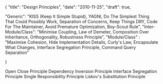 {
    "title": "Design Principles",
    "date": "2010-11-25",
    "draft": true,

  "Generic": "KISS (Keep It Simple Stupid), YAGNI, Do The Simplest Thing That Could Possibly Work, Separation of Concerns, Keep Things DRY, Code For The Maintainer, Avoid Premature Optimization, Boy-Scout Rule",
  "Inter-Module/Class": "Minimise Coupling, Law of Demeter, Composition Over Inheritance, Orthogonality, Robustness Principle",
  "Module/Class" : "Maximise Cohesion, Hide Implementation Details, Curly's Law, Encapsulate What Changes, Interface Segregation Principle, Command Query Separation"

}

Open Close Principle
Dependency Inversion Principle
Interface Segregation Principle
Single Responsibility Principle
Liskov's Substitution Principle


